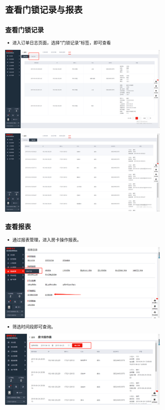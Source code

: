 # 查看门锁记录与报表

## 查看门锁记录

* 进入订单日志页面，选择“门锁记录”标签，即可查看

![](../../.gitbook/assets/image%20%28624%29.png)

![](../../.gitbook/assets/image%20%2833%29.png)

## 查看报表

* 通过报表管理，进入房卡操作报表。

![](../../.gitbook/assets/image%20%28688%29.png)

* 筛选时间段即可查询。

![](../../.gitbook/assets/image%20%28466%29.png)


